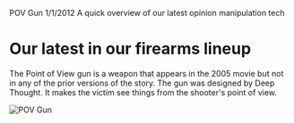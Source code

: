 POV Gun
1/1/2012
A quick overview of our latest opinion manipulation tech

# Our latest in our firearms lineup

The Point of View gun is a weapon that appears in the 2005 movie but not in any of the prior 
versions of the story. The gun was designed by Deep Thought. It makes the victim see things from 
the shooter's point of view.

![POV Gun](https://static.wikia.nocookie.net/hitchhikers/images/7/7a/Pointofviewguntrillian.jpg)
